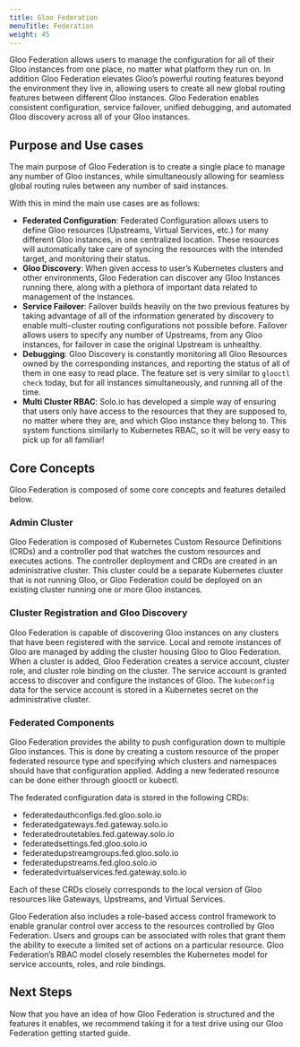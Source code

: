 ```yaml
---
title: Gloo Federation
menuTitle: Federation
weight: 45
---
```


Gloo Federation allows users to manage the configuration for all of their Gloo instances from one place, no matter what platform they run on. In addition Gloo Federation elevates Gloo’s powerful routing features beyond the environment they live in, allowing users to create all new global routing features between different Gloo instances. Gloo Federation enables consistent configuration, service failover, unified debugging, and automated Gloo discovery across all of your Gloo instances.

## Purpose and Use cases

The main purpose of Gloo Federation is to create a single place to manage any number of Gloo instances, while simultaneously allowing for seamless global routing rules between any number of said instances.

With this in mind the main use cases are as follows:
 - **Federated Configuration**: Federated Configuration allows users to define Gloo resources (Upstreams, Virtual Services, etc.) for many different Gloo instances, in one centralized location. These resources will automatically take care of syncing the resources with the intended target, and monitoring their status.
 - **Gloo Discovery**: When given access to user’s Kubernetes clusters and other environments, Gloo Federation can discover any Gloo Instances running there, along with a plethora of important data related to management of the instances.
 - **Service Failover**: Failover builds heavily on the two previous features by taking advantage of all of the information generated by discovery to enable multi-cluster routing configurations not possible before. Failover allows users to specify any number of Upstreams, from any Gloo instances, for failover in case the original Upstream is unhealthy.
 - **Debugging**: Gloo Discovery is constantly monitoring all Gloo Resources owned by the corresponding instances, and reporting the status of all of them in one easy to read place. The feature set is very similar to `glooctl check` today, but for all instances simultaneously, and running all of the time.
 - **Multi Cluster RBAC**: Solo.io has developed a simple way of ensuring that users only have access to the resources that they are supposed to, no matter where they are, and which Gloo instance they belong to. This system functions similarly to Kubernetes RBAC, so it will be very easy to pick up for all familiar!

## Core Concepts

Gloo Federation is composed of some core concepts and features detailed below.

### Admin Cluster

Gloo Federation is composed of Kubernetes Custom Resource Definitions (CRDs) and a controller pod that watches the custom resources and executes actions. The controller deployment and CRDs are created in an administrative cluster. This cluster could be a separate Kubernetes cluster that is not running Gloo, or Gloo Federation could be deployed on an existing cluster running one or more Gloo instances.

### Cluster Registration and Gloo Discovery

Gloo Federation is capable of discovering Gloo instances on any clusters that have been registered with the service. Local and remote instances of Gloo are managed by adding the cluster housing Gloo to Gloo Federation. When a cluster is added, Gloo Federation creates a service account, cluster role, and cluster role binding on the cluster. The service account is granted access to discover and configure the instances of Gloo. The `kubeconfig` data for the service account is stored in a Kubernetes secret on the administrative cluster.

### Federated Components

Gloo Federation provides the ability to push configuration down to multiple Gloo instances. This is done by creating a custom resource of the proper federated resource type and specifying which clusters and namespaces should have that configuration applied. Adding a new federated resource can be done either through glooctl or kubectl.

The federated configuration data is stored in the following CRDs:
 - federatedauthconfigs.fed.gloo.solo.io
 - federatedgateways.fed.gateway.solo.io
 - federatedroutetables.fed.gateway.solo.io
 - federatedsettings.fed.gloo.solo.io
 - federatedupstreamgroups.fed.gloo.solo.io
 - federatedupstreams.fed.gloo.solo.io
 - federatedvirtualservices.fed.gateway.solo.io

Each of these CRDs closely corresponds to the local version of Gloo resources like Gateways, Upstreams, and Virtual Services.

Gloo Federation also includes a role-based access control framework to enable granular control over access to the resources controlled by Gloo Federation. Users and groups can be associated with roles that grant them the ability to execute a limited set of actions on a particular resource. Gloo Federation’s RBAC model closely resembles the Kubernetes model for service accounts, roles, and role bindings.

## Next Steps

Now that you have an idea of how Gloo Federation is structured and the features it enables, we recommend taking it for a test drive using our Gloo Federation getting started guide.

